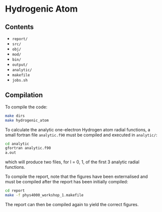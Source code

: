 # Hydrogenic Atom

## Contents
  - `report/`
  - `src/`
  - `obj/`
  - `mod/`
  - `bin/`
  - `output/`
  - `analytic/`
  - `makefile`
  - `jobs.sh`

## Compilation
  To compile the code:
  ```bash
  make dirs
  make hydrogenic_atom
  ```

  To calculate the analytic one-electron Hydrogen atom radial functions, a small
  fortran file `analytic.f90` must be compiled and executed in `analytic/`:
  ```bash
  cd analytic
  gfortran analytic.f90
  a.out
  ```
  which will produce two files, for l = 0, 1, of the first 3 analytic radial
  functions.

  To compile the report, note that the figures have been externalised and must
  be compiled after the report has been initially compiled:
  ```bash
  cd report
  make -f phys4000_workshop_1.makefile
  ```
  The report can then be compiled again to yield the correct figures.